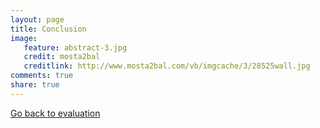 ```yaml
---
layout: page 
title: Conclusion
image: 
   feature: abstract-3.jpg
   credit: mosta2bal
   creditlink: http://www.mosta2bal.com/vb/imgcache/3/28525wall.jpg
comments: true
share: true 
---
```










<div style="float: left"> 
<a href="{{ site.url }}/projects/commerce/project-2/evaluation-2/" class="btn">Go back to evaluation</a>
</div>
